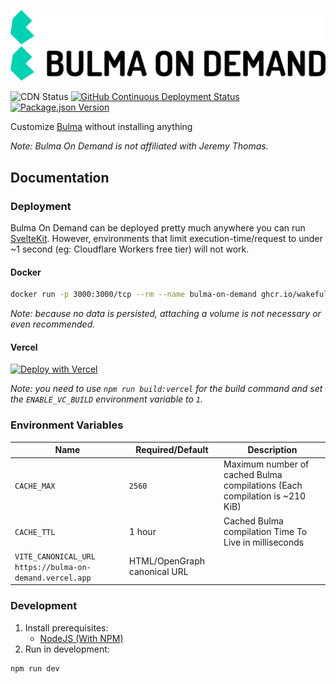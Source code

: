 ![Dark logo](./logo/logo-dark.png#gh-dark-mode-only)
![Light logo](./logo/logo-light.png#gh-light-mode-only)

![CDN Status](https://img.shields.io/website?label=CDN%20Status&style=flat-square&url=https%3A%2F%2Fbulma-on-demand.vercel.app%2Fapi%2Fbulma.min.css)
[![GitHub Continuous Deployment Status](https://img.shields.io/github/workflow/status/wakeful-cloud/bulma-on-demand/Continuous%20deployment?label=Deployment&style=flat-square)](https://github.com/wakeful-cloud/bulma-on-demand/actions/workflows/cd.yml)
[![Package.json Version](https://img.shields.io/github/package-json/v/wakeful-cloud/bulma-on-demand?label=Version&style=flat-square)](https://github.com/Wakeful-Cloud/bulma-on-demand/blob/main/package.json)

Customize [Bulma](https://bulma.io) without installing anything

*Note: Bulma On Demand is not affiliated with Jeremy Thomas.*

## Documentation

### Deployment
Bulma On Demand can be deployed pretty much anywhere you can run [SvelteKit](https://kit.svelte.dev). However, environments that limit execution-time/request to under ~1 second (eg: Cloudflare Workers free tier) will not work.

#### Docker
```bash
docker run -p 3000:3000/tcp --rm --name bulma-on-demand ghcr.io/wakeful-cloud/bulma-on-demand:latest
```

*Note: because no data is persisted, attaching a volume is not necessary or even recommended.*

#### Vercel

[![Deploy with Vercel](https://vercel.com/button)](https://vercel.com/new/clone?repository-url=https%3A%2F%2Fgithub.com%2Fwakeful-cloud%2Fbulma-on-demand&env=ENABLE_VC_BUILD&envDescription=Set%20to%20%601%60%20in%20order%20for%20SvelteKit%20to%20build%20correctly.&envLink=https%3A%2F%2Fvercel.com%2Fdocs%2Fbuild-output-api%2Fv3&project-name=bulma-on-demand&repo-name=bulma-on-demand)

*Note: you need to use `npm run build:vercel` for the build command and set the `ENABLE_VC_BUILD`
environment variable to `1`.*

### Environment Variables
Name | Required/Default | Description
--- | --- | ---
`CACHE_MAX` | `2560` | Maximum number of cached Bulma compilations (Each compilation is ~210 KiB)
`CACHE_TTL` | 1 hour | Cached Bulma compilation Time To Live in milliseconds
`VITE_CANONICAL_URL` `https://bulma-on-demand.vercel.app` | HTML/OpenGraph canonical URL

### Development
1. Install prerequisites:
    * [NodeJS (With NPM)](https://nodejs.org)
2. Run in development:
```bash
npm run dev
```